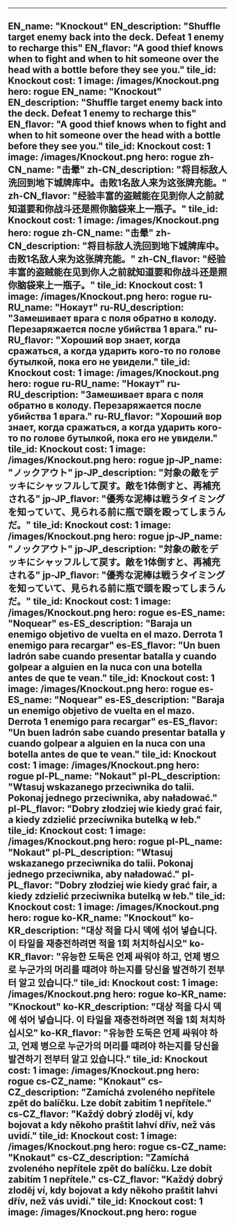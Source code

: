 ---

EN_name: "Knockout"
EN_description: "Shuffle target enemy back into the deck. Defeat 1 enemy to recharge this"
EN_flavor: "A good thief knows when to fight and when to hit someone over the head with a bottle before they see you."
tile_id: Knockout
cost: 1
image: /images/Knockout.png
hero: rogue
EN_name: "Knockout"
EN_description: "Shuffle target enemy back into the deck. Defeat 1 enemy to recharge this"
EN_flavor: "A good thief knows when to fight and when to hit someone over the head with a bottle before they see you."
tile_id: Knockout
cost: 1
image: /images/Knockout.png
hero: rogue
zh-CN_name: "击晕"
zh-CN_description: "将目标敌人洗回到地下城牌库中。击败1名敌人来为这张牌充能。"
zh-CN_flavor: "经验丰富的盗贼能在见到你人之前就知道要和你战斗还是照你脑袋来上一瓶子。"
tile_id: Knockout
cost: 1
image: /images/Knockout.png
hero: rogue
zh-CN_name: "击晕"
zh-CN_description: "将目标敌人洗回到地下城牌库中。击败1名敌人来为这张牌充能。"
zh-CN_flavor: "经验丰富的盗贼能在见到你人之前就知道要和你战斗还是照你脑袋来上一瓶子。"
tile_id: Knockout
cost: 1
image: /images/Knockout.png
hero: rogue
ru-RU_name: "Нокаут"
ru-RU_description: "Замешивает врага с поля обратно в колоду. Перезаряжается после убийства 1 врага."
ru-RU_flavor: "Хороший вор знает, когда сражаться, а когда ударить кого-то по голове бутылкой, пока его не увидели."
tile_id: Knockout
cost: 1
image: /images/Knockout.png
hero: rogue
ru-RU_name: "Нокаут"
ru-RU_description: "Замешивает врага с поля обратно в колоду. Перезаряжается после убийства 1 врага."
ru-RU_flavor: "Хороший вор знает, когда сражаться, а когда ударить кого-то по голове бутылкой, пока его не увидели."
tile_id: Knockout
cost: 1
image: /images/Knockout.png
hero: rogue
jp-JP_name: "ノックアウト"
jp-JP_description: "対象の敵をデッキにシャッフルして戻す。敵を1体倒すと、再補充される"
jp-JP_flavor: "優秀な泥棒は戦うタイミングを知っていて、見られる前に瓶で頭を殴ってしまうんだ。"
tile_id: Knockout
cost: 1
image: /images/Knockout.png
hero: rogue
jp-JP_name: "ノックアウト"
jp-JP_description: "対象の敵をデッキにシャッフルして戻す。敵を1体倒すと、再補充される"
jp-JP_flavor: "優秀な泥棒は戦うタイミングを知っていて、見られる前に瓶で頭を殴ってしまうんだ。"
tile_id: Knockout
cost: 1
image: /images/Knockout.png
hero: rogue
es-ES_name: "Noquear"
es-ES_description: "Baraja un enemigo objetivo de vuelta en el mazo. Derrota 1 enemigo para recargar"
es-ES_flavor: "Un buen ladrón sabe cuando presentar batalla y cuando golpear a alguien en la nuca con una botella antes de que te vean."
tile_id: Knockout
cost: 1
image: /images/Knockout.png
hero: rogue
es-ES_name: "Noquear"
es-ES_description: "Baraja un enemigo objetivo de vuelta en el mazo. Derrota 1 enemigo para recargar"
es-ES_flavor: "Un buen ladrón sabe cuando presentar batalla y cuando golpear a alguien en la nuca con una botella antes de que te vean."
tile_id: Knockout
cost: 1
image: /images/Knockout.png
hero: rogue
pl-PL_name: "Nokaut"
pl-PL_description: "Wtasuj wskazanego przeciwnika do talii. Pokonaj jednego przeciwnika, aby naładować."
pl-PL_flavor: "Dobry złodziej wie kiedy grać fair, a kiedy zdzielić przeciwnika butelką w łeb."
tile_id: Knockout
cost: 1
image: /images/Knockout.png
hero: rogue
pl-PL_name: "Nokaut"
pl-PL_description: "Wtasuj wskazanego przeciwnika do talii. Pokonaj jednego przeciwnika, aby naładować."
pl-PL_flavor: "Dobry złodziej wie kiedy grać fair, a kiedy zdzielić przeciwnika butelką w łeb."
tile_id: Knockout
cost: 1
image: /images/Knockout.png
hero: rogue
ko-KR_name: "Knockout"
ko-KR_description: "대상 적을 다시 덱에 섞어 넣습니다. 이 타일을 재충전하려면 적을 1회 처치하십시오"
ko-KR_flavor: "유능한 도둑은 언제 싸워야 하고, 언제 병으로 누군가의 머리를 떄려야 하는지를 당신을 발견하기 전부터 알고 있습니다."
tile_id: Knockout
cost: 1
image: /images/Knockout.png
hero: rogue
ko-KR_name: "Knockout"
ko-KR_description: "대상 적을 다시 덱에 섞어 넣습니다. 이 타일을 재충전하려면 적을 1회 처치하십시오"
ko-KR_flavor: "유능한 도둑은 언제 싸워야 하고, 언제 병으로 누군가의 머리를 떄려야 하는지를 당신을 발견하기 전부터 알고 있습니다."
tile_id: Knockout
cost: 1
image: /images/Knockout.png
hero: rogue
cs-CZ_name: "Knokaut"
cs-CZ_description: "Zamíchá zvoleného nepřítele zpět do balíčku. Lze dobít zabitím 1 nepřítele."
cs-CZ_flavor: "Každý dobrý zloděj ví, kdy bojovat a kdy někoho praštit lahví dřív, než vás uvidí."
tile_id: Knockout
cost: 1
image: /images/Knockout.png
hero: rogue
cs-CZ_name: "Knokaut"
cs-CZ_description: "Zamíchá zvoleného nepřítele zpět do balíčku. Lze dobít zabitím 1 nepřítele."
cs-CZ_flavor: "Každý dobrý zloděj ví, kdy bojovat a kdy někoho praštit lahví dřív, než vás uvidí."
tile_id: Knockout
cost: 1
image: /images/Knockout.png
hero: rogue
---